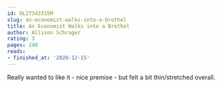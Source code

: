 ```yaml
---
id: OL27343315M
slug: an-economist-walks-into-a-brothel
title: An Economist Walks into a Brothel
author: Allison Schrager
rating: 3
pages: 240
reads:
- finished_at: '2020-12-15'
---
```

Really wanted to like it - nice premise - but felt a bit thin/stretched overall.

